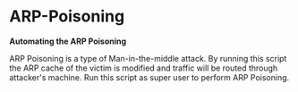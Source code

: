 # ARP-Poisoning
**Automating the ARP Poisoning**

ARP Poisoning is a type of Man-in-the-middle attack.
By running this script the ARP cache of the victim is modified and traffic will be routed through attacker's machine.
Run this script as super user to perform ARP Poisoning.
